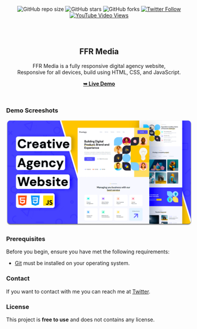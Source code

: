 <div align="center">
  
  ![GitHub repo size](https://img.shields.io/github/repo-size/codewithsadee/pixology)
  ![GitHub stars](https://img.shields.io/github/stars/codewithsadee/pixology?style=social)
  ![GitHub forks](https://img.shields.io/github/forks/codewithsadee/pixology?style=social)
[![Twitter Follow](https://img.shields.io/twitter/follow/codewithsadee_?style=social)](https://twitter.com/intent/follow?screen_name=codewithsadee_)
  [![YouTube Video Views](https://img.shields.io/youtube/views/olASpEtIwRY?style=social)](https://youtu.be/olASpEtIwRY)

  <br />
  <br />

  <h2 align="center">FFR Media</h2>

  FFR Media is a fully responsive digital agency website, <br />Responsive for all devices, build using HTML, CSS, and JavaScript.

  <a href="https://codewithsadee.github.io/pixology/"><strong>➥ Live Demo</strong></a>

</div>

<br />

### Demo Screeshots

![Pixology Desktop Demo](./readme-images/desktop.png "Desktop Demo")

### Prerequisites

Before you begin, ensure you have met the following requirements:

* [Git](https://git-scm.com/downloads "Download Git") must be installed on your operating system.


### Contact

If you want to contact with me you can reach me at [Twitter](https://www.twitter.com/codewithsadee).

### License

This project is **free to use** and does not contains any license.
